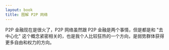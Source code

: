 ```yaml
---
layout: book
title: 图解 P2P 网络
---
```


P2P 金融现在是很火了，P2P 网络虽然跟 P2P 金融是两个事情，但是都是和 "去中心化" 这个概念紧密相关的，也是我个人比较狂热的一个方向，是弱势群体获得更多自由和权力的方向。
